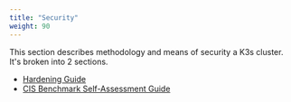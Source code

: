 ```yaml
---
title: "Security"
weight: 90
---
```


This section describes methodology and means of security a K3s cluster. It's broken into 2 sections.

* [Hardening Guide](../hardening_guide/)
* [CIS Benchmark Self-Assessment Guide](../self_assessment/)

